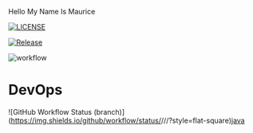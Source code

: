 Hello My Name Is Maurice

[![LICENSE](https://img.shields.io/github/license/<Mawa-Jr>/devops.svg?style=flat-square)](https://github.com/<Mawa-Jr>/devops/blob/main/LICENSE)

[![Release](https://img.shields.io/github/release/<Mawa-Jr>/devops/all.svg?style=flat-square)](https://github.com/<Mawa-Jr>/devops/releases)

![workflow](https://github.com/<Mawa-Jr>/<workflow>/actions/workflows/main.yml/badge.svg)

# DevOps
![GitHub Workflow Status (branch)](https://img.shields.io/github/workflow/status/<Mawa-Jr>/<devops>/<action name taken from main.yml>/<develop>?style=flat-square)[java](src/test/java)